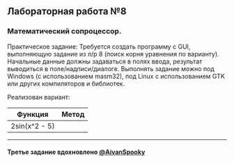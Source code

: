 ## Лабораторная работа №8
### Математический сопроцессор.

Практическое задание:
Требуется создать программу с GUI, выполняющую задание из л/р 8 (поиск корня уравнения по варианту). Начальные данные должны задаваться в полях ввода, результат выводиться в поле/надписи/диалоге.
Выполнять задание можно под Windows (с использованием masm32), под Linux с использованием GTK или других компиляторов и библиотек.

Реализован вариант:

| Функция       | Метод               |
|---------------|---------------------|
| 2sin(x^2 - 5) |  |

---

#### Третье задание вдохновлено [@AivanSpooky](https://github.com/AivanSpooky)
